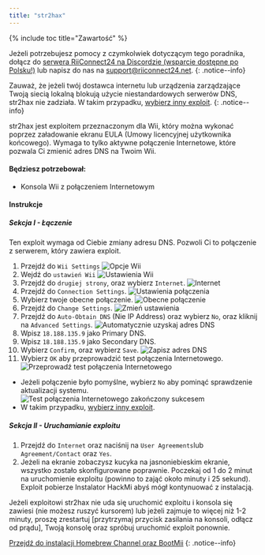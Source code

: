 ```yaml
---
title: "str2hax"
---
```


{% include toc title="Zawartość" %}

Jeżeli potrzebujesz pomocy z czymkolwiek dotyczącym tego poradnika, dołącz do [serwera RiiConnect24 na Discordzie (wsparcie dostępne po Polsku!)](https://discord.gg/rc24) lub napisz do nas na [support@riiconnect24.net](mailto:support@riiconnect24.net).
{: .notice--info}

Zauważ, że jeżeli twój dostawca internetu lub urządzenia zarządzające Twoją siecią lokalną blokują użycie niestandardowych serwerów DNS, str2hax nie zadziała. W takim przypadku, [wybierz inny exploit](get-started).
{: .notice--info}

str2hax jest exploitem przeznaczonym dla Wii, który można wykonać poprzez załadowanie ekranu EULA (Umowy licencyjnej użytkownika końcowego). Wymaga to tylko aktywne połączenie Internetowe, które pozwala Ci zmienić adres DNS na Twoim Wii.

#### Będziesz potrzebował:

* Konsola Wii z połączeniem Internetowym

#### Instrukcje

##### Sekcja I - Łączenie

Ten exploit wymaga od Ciebie zmiany adresu DNS. Pozwoli Ci to połączenie z serwerem, który zawiera exploit.

1. Przejdź do `Wii Settings` ![Opcje Wii](/images/RiiConnect24/Internet_1.png)
2. Wejdź do `ustawień Wii` ![Ustawienia Wii](/images/RiiConnect24/Internet_2.png)
3. Przejdź do `drugiej strony`, oraz wybierz `Internet`. ![Internet](/images/RiiConnect24/Internet_3.png)
4. Przejdź do `Connection Settings`. ![Ustawienia połączenia](/images/RiiConnect24/Internet_4.png)
5. Wybierz twoje obecne połączenie. ![Obecne połączenie](/images/RiiConnect24/Internet_5.png)
6. Przejdź do `Change Settings`. ![Zmień ustawienia](/images/RiiConnect24/Internet_6.png)
7. Przejdź do `Auto-Obtain DNS` (Nie IP Address) oraz wybierz `No`, oraz kliknij na `Advanced Settings`. ![Automatycznie uzyskaj adres DNS](/images/RiiConnect24/Internet_7.png)
8. Wpisz `18.188.135.9` jako Primary DNS.
9. Wpisz `18.188.135.9` jako Secondary DNS.
10. Wybierz `Confirm`, oraz wybierz `Save`. ![Zapisz adres DNS](/images/RiiConnect24/Internet_10.png)
11. Wybierz `OK` aby przeprowadzić test połączenia Internetowego. ![Przeprowadź test połączenia Internetowego](/images/RiiConnect24/Internet_11.png)
   - Jeżeli połączenie było pomyślne, wybierz `No` aby pominąć sprawdzenie aktualizacji systemu. ![Test połączenia Internetowego zakończony sukcesem](/images/RiiConnect24/Internet_12.png)
   - W takim przypadku, [wybierz inny exploit](get-started).

##### Sekcja II - Uruchamianie exploitu

1. Przejdź do `Internet` oraz naciśnij na `User Agreements`lub `Agreement/Contact` oraz `Yes`.
2. Jeżeli na ekranie zobaczysz kucyka na jasnoniebieskim ekranie, wszystko zostało skonfigurowane poprawnie. Poczekaj od 1 do 2 minut na uruchomienie exploitu (powinno to zająć około minuty i 25 sekund). Exploit pobierze Instalator HackMi abyś mógł kontynuować z instalacją.

Jeżeli exploitowi str2hax nie uda się uruchomić exploitu i konsola się zawiesi (nie możesz ruszyć kursorem) lub jeżeli zajmuje to więcej niż 1-2 minuty, proszę zrestartuj [przytrzymaj przycisk zasilania na konsoli, odłącz od prądu], Twoją konsolę oraz spróbuj uruchomić exploit ponownie.

[Przejdź do instalacji Homebrew Channel oraz BootMii](hbc)
{: .notice--info}
